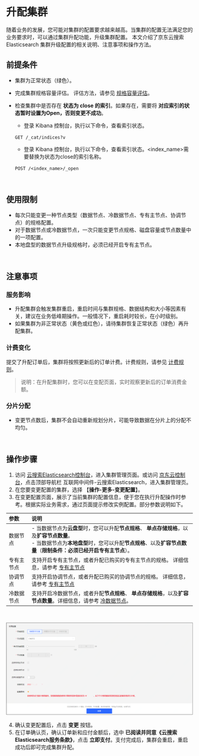 # 升配集群

随着业务的发展，您可能对集群的配置要求越来越高。当集群的配置无法满足您的业务要求时，可以通过集群升配功能，升级集群配置。
本文介绍了京东云搜索 Elasticsearch 集群升级配置的相关说明、注意事项和操作方法。

## 前提条件
- 集群为正常状态（绿色）。
- 完成集群规格容量评估。 评估方法，请参见 [规格容量评估](../../Best-Practices/Capacity-Assessment.md)。
- 检查集群中是否存在 **状态为 close 的索引**。如果存在，需要将 **对应索引的状态暂时设置为Open，否则变更不成功**。
  - 登录 Kibana 控制台，执行以下命令，查看索引状态。

  ```
  GET /_cat/indices?v
  ```
  
  - 登录 Kibana 控制台，执行以下命令，查看索引状态。<index_name>需要替换为状态为close的索引名称。
  ```
  POST /<index_name>/_open
  ```
  </br>
  
## 使用限制
- 每次只能变更一种节点类型（数据节点、冷数据节点、专有主节点、协调节点）的规格配置。
- 对于数据节点或冷数据节点，一次只能变更节点规格、磁盘容量或节点数量中的一项配置。
- 本地盘型的数据节点升级规格时，必须已经开启专有主节点。

</br>
  
## 注意事项

### 服务影响
- 升配集群会触发集群重启，重启时间与集群规格、数据结构和大小等因素有关，建议在业务低峰期操作。一般情况下，重启耗时较长，在小时级别。
- 如果集群为非正常状态（黄色或红色），请待集群恢复正常状态（绿色）再升配集群。

### 计费变化
提交了升配订单后，集群将按照更新后的订单计费。计费规则，请参见 [计费规则](../../Pricing/Billing-Rules.md)。
> 说明：在升配集群时，您可以在变配页面，实时观察更新后的订单消费金额。

### 分片分配
- 变更节点数后，集群不会自动重新规划分片，可能导致数据在分片上的分配不均匀。

</br>
  
## 操作步骤
1. 访问 [云搜索Elasticsearch控制台](https://es-console.jdcloud.com/clusters)，进入集群管理页面。或访问 [京东云控制台](https://console.jdcloud.com/)，点击顶部导航栏 互联网中间件-云搜索Elasticsearch，进入集群管理页。
2. 在您要变更配置的集群，选择 【**操作-更多-变更配置**】。
3. 在变更配置页面，展示了当前集群的配置信息，便于您在执行升配操作时参考。根据实际业务需求，通过页面提示修改实例配置。部分参数说明如下。</br>

| 参数 | 说明 |
| :-- | :-- |
| 数据节点 | - 当数据节点为**云盘型**时，您可以升配**节点规格**、 **单点存储规格**，以及**扩容节点数量**。</br> - 当数据节点为**本地盘型**时，您可以升配**节点规格**、以及**扩容节点数量**（**限制条件：必须已经开启专有主节点**）。|
| 专有主节点 | 支持开启专有主节点，或者升配已购买的专有主节点的规格。 详细信息，请参考 [专有主节点](../../Operation-Guide/Instance/Nodes/Dedicated-master-node.md)|
| 协调节点 | 支持开启协调节点，或者升配已购买的协调节点的规格。 详细信息，请参考 [专有主节点](../../Operation-Guide/Instance/Nodes/Dedicated-master-node.md)|
| 冷数据节点 | 支持开启冷数据节点，或者升配**节点规格**、 **单点存储规格**，以及**扩容节点数量**。详细信息，请参考 [冷数据节点](../../Operation-Guide/Instance/Nodes/Warm-Node.md)。|

</br>

![Cluster_expansion_1](../../../../../image/Elasticsearch/ChangeCfg/Cluster_expansion_1.png)

4. 确认变更配置后，点击 **变更** 按钮。
5. 在订单确认页，确认订单新和应付金额后，选中 **已阅读并同意《云搜索Elasticsearch服务条款》**，点击 **立即支付**。支付完成后，集群会重启，重启成功后即可完成集群升配。
